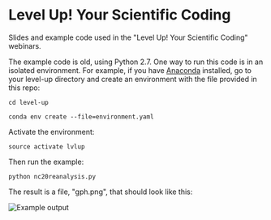 # Level Up! Your Scientific Coding

Slides and example code used in the "Level Up! Your Scientific Coding" webinars.

The example code is old, using Python 2.7.
One way to run this code is in an isolated environment.
For example,
if you have [Anaconda](https://www.anaconda.com/distribution/) installed, go to your level-up directory and
create an environment with the file provided in this repo:

    cd level-up

    conda env create --file=environment.yaml

Activate the environment:

    source activate lvlup

Then run the example:

    python nc20reanalysis.py

The result is a file, "gph.png",
that should look like this:

![Example output](./output/gph.png)
